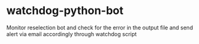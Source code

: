 # watchdog-python-bot
Monitor reselection bot and check for the error in the output file and send alert via email accordingly through watchdog script
